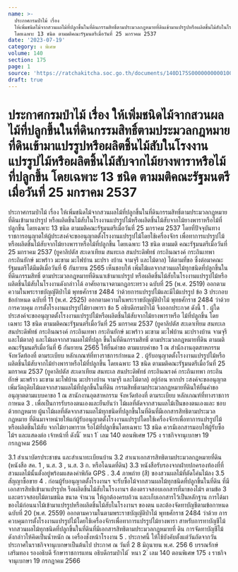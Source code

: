 ```yaml
---
name: >-
  ประกาศกรมป่าไม้ เรื่อง
  ให้เพิ่มชนิดไม้จากสวนผลไม้ที่ปลูกขึ้นในที่ดินกรรมสิทธิ์ตามประมวลกฎหมายที่ดินเข้ามาแปรรูปหรือผลิตชิ้นไม้สับในโรงงานแปรรูปไม้หรือผลิตชิ้นไม้สับจากไม้ยางพาราหรือไม้ที่ปลูกขึ้น
  โดยเฉพาะ 13 ชนิด ตามมติคณะรัฐมนตรีเมื่อวันที่ 25 มกราคม 2537
date: '2023-07-19'
category: ง พิเศษ
volume: 140
section: 175
page: 1
source: 'https://ratchakitcha.soc.go.th/documents/140D175S0000000000100.pdf'
draft: true
---
```


# ประกาศกรมป่าไม้ เรื่อง ให้เพิ่มชนิดไม้จากสวนผลไม้ที่ปลูกขึ้นในที่ดินกรรมสิทธิ์ตามประมวลกฎหมายที่ดินเข้ามาแปรรูปหรือผลิตชิ้นไม้สับในโรงงานแปรรูปไม้หรือผลิตชิ้นไม้สับจากไม้ยางพาราหรือไม้ที่ปลูกขึ้น โดยเฉพาะ 13 ชนิด ตามมติคณะรัฐมนตรีเมื่อวันที่ 25 มกราคม 2537

ประกาศกรมป่าไม้ เรื่อง ให้เพิ่มชนิดไม้จากสวนผลไม้ที่ปลูกขึ้นในที่ดินกรรมสิทธิ์ตามประมวลกฎหมายที่ดินเข้ามาแปรรูป หรือผลิตชิ้นไม้สับในโรงงานแปรรูปไม้หรือผลิตชิ้นไม้สับจากไม้ยางพาราหรือไม้ที่ปลูกขึ้น โดยเฉพาะ 13 ชนิด ตามมติคณะรัฐมนตรีเมื่อวันที่ 25 มกราคม 2537 โดยที่ปัจจุบันทางราชการอนุญาตให้ผู้ประสงค์จะขออนุญาตตั้งโรงงานแปรรูปไม้โดยใช้เครื่องจักร เพื่อทาการแปรรูปไม้หรือผลิตชิ้นไม้สับจากไม้ยางพาราหรือไม้ที่ปลูกขึ้น โดยเฉพาะ 13 ชนิด ตามมติ คณะรัฐมนตรีเมื่อวันที่ 25 มกราคม 2537 (ยูคาลิปตัส สะเดาเทียม สนทะเล สนประดิพัทธ์ กระถินณรงค์ กระถินเทพา กระถินยักษ์ มะพร้าว มะขาม มะไฟบ้าน มะปรา งบ้าน จามจุรี และไม้ตาล) ได้ตามที่ขอ ซึ่งต่อมาคณะรัฐมนตรีได้มีมติเมื่อวันที่ 6 กันยายน 2565 เห็นชอบให้ เพิ่มไม้ผลจากสวนผลไม้ทุกชนิดที่ปลูกขึ้นในที่ดินกรรมสิทธิ์ ตามประมวลกฎหมายที่ดินนาเข้ามาแปรรูป หรือผลิตชิ้นไม้สับในโรงงานแปรรูปไม้หรือผลิตชิ้นไม้สับในโรงงานดังกล่าวได้ อาศัยอานาจตามกฎกระทรวง ฉบับที่ 25 (พ.ศ. 2519) ออกตามความในพระราชบัญญัติป่าไม้ พุทธศักราช 2484 ว่าด้วยการแปรรูปไม้และมีไม้แปรรูป ข้อ 3 ประกอบข้อกำหนด ฉบับที่ 11 (พ.ศ. 2525) ออกตามความในพระราชบัญญัติป่าไม้ พุทธศักราช 2484 ว่าด้วยการควบคุม การตั้งโรงงานแปรรูปไม้ยางพารา ข้อ 5 อธิบดีกรมป่าไม้ จึงออกประกาศ ดังนี้ 1 . ผู้ใดประสงค์จะขออนุญาตตั้งโรงงานแปรรูปไม้หรือผลิตชิ้นไม้สับจากไม้ยางพาราหรือ ไม้ที่ปลูกขึ้น โดยเฉพาะ 13 ชนิด ตามมติคณะรัฐมนตรีเมื่อวันที่ 25 มกราคม 2537 (ยูคาลิปตัส สะเดาเทียม สนทะเล สนประดิพัทธ์ กระถินณรงค์ กระถินเทพา กระถินยักษ์ มะพร้าว มะขาม มะไฟบ้าน มะปรางบ้าน จามจุรี และไม้ตาล) และไม้ผลจากสวนผลไม้ที่ปลูก ขึ้นในที่ดินกรรมสิทธิ์ ตามประมวลกฎหมายที่ดิน ตามมติคณะรัฐมนตรีเมื่อวันที่ 6 กันยายน 2565 ให้ยื่นคำขอ ตามแบบคำขอ 1 ณ สำนักงานอุตสาหกรรมจังหวัดท้องที่ ตามระเบียบ หลักเกณฑ์ที่ทางราชการกำหนด 2 . ผู้รับอนุญาตตั้งโรงงานแปรรูปไม้หรือผลิตชิ้นไม้สับจากไม้ยำงพาราหรือไม้ที่ปลูกขึ้น โดยเฉพาะ 13 ชนิด ตามมติคณะรัฐมนตรีเมื่อวันที่ 25 มกราคม 2537 (ยูคาลิปตัส สะเดาเทียม สนทะเล สนประดิพัทธ์ กระถินณรงค์ กระถินเทพา กระถินยักษ์ มะพร้าว มะขาม มะไฟบ้าน มะปรางบ้าน จามจุรี และไม้ตาล) อยู่ก่อน หากปร ะสงค์จะขออนุญาตเพิ่มวัตถุดิบไม้ผลจากสวนผลไม้ที่ปลูกขึ้นในที่ดิน กรรมสิทธิ์ตามประมวลกฎหมายที่ดินให้ยื่นคำขออนุญาตตามแบบคาขอ 1 ณ สานักงานอุตสาหกรรม จังหวัดท้องที่ ตามระเบียบ หลักเกณฑ์ที่ทางราชการกาหนด 3 . เพื่อเป็นการรับรองตนเองและยืนยันว่า ไม้ผลที่ตัดจากสวนผลไม้เป็นของตนเองและ ชอบด้วยกฎหมาย ผู้นาไม้ผลที่ตัดจากสวนผลไม้ทุกชนิดที่ปลูกขึ้นในที่ดินที่มีเอกสารสิทธิตามประมวลกฎหมาย ที่ดินมาจาหน่ายให้แก่ผู้รับอนุญาตตั้งโรงงานแปรรูปโดยใช้เครื่องจักรเพื่อทาการแปรรูปไม้หรือผลิตชิ้นไม้สับ จากไม้ยางพาราห รือไม้ที่ปลูกขึ้นโดยเฉพาะ 13 ชนิด ควรมีเอกสารมอบให้ผู้รับซื้อไม้ฯ และแสดงต่อ เจ้าหน้าที่ ดังนี้ ้ หนา 1 ่ เลม 140 ตอนพิเศษ 175 ง ราชกิจจานุเบกษา 19 กรกฎาคม 2566

3.1 สำเนาบัตรประชาชน และสำเนาทะเบียนบ้าน 3.2 สาเนาเอกสารสิทธิตามประมวลกฎหมายที่ดิน (หนังสือ สค. 1 , น.ส. 3 , น.ส. 3 ก. หรือโฉนดที่ดิน) 3.3 หนังสือรับรองจากฝ่ายปกครองท้องที่ที่สวนผลไม้นั้นตั้งอยู่พร้อมแสดงค่าพิกัด GPS . 3.4 ภาพถ่าย (สี) ของสวนผลไม้ที่ตัดโค่นไม้ลง 3.5 สัญญาซื้อขาย 4 . ก่อนผู้รับอนุญาตตั้งโรงงานฯ จะรับซื้อไม้จากสวนผลไม้ทุกชนิดที่ปลูกขึ้นในที่ดิน ที่มีเอกสารสิทธิเข้ามาแปรรูปห รือผลิตชิ้นไม้สับในโรงงานฯ ต้องตรวจสอบเอกสารที่มาของไม้ฯ ตามข้อ 3 และตรวจสอบไม้ตามชนิด ขนาด จำนวน ให้ถูกต้องครบถ้วน และเก็บเอกสารไว้เป็นหลักฐาน การได้มาของไม้ก่อนนาไม้เข้ามาแปรรูปหรือผลิตชิ้นไม้สับในโรงงานฯ ของตน และต้องจัดทาบัญชีตามข้อกาหนด ฉบับที่ 20 (พ.ศ. 2559) ออกตามความในตามพระราชบัญญัติป่าไม้ พุทธศักราช 2484 ว่าด้วย การควบคุมการตั้งโรงงานแปรรูปไม้โดยใช้เครื่องจักรเพื่อทาการแปรรูปไม้ยางพารา สาหรับการทาบัญชีไม้ จากสวนผลไม้ทุกชนิดที่ปลูกขึ้นในที่ดินที่มีเอกสารสิทธิตามประมวลกฎหมายที่ ดิน การจัดทาบัญชีไม้ ดังกล่าวให้คิดเป็นน้ำหนัก ณ เครื่องชั่งหน้าโรงงาน 5 . ประกาศนี้ ให้ใช้บังคับตั้งแต่วันถัดจากวันประกาศในราชกิจจานุเบกษาเป็นต้นไป ประกาศ ณ วันที่ 2 8 มิถุนายน พ.ศ. 256 6 บรรณรักษ์ เสริมทอง รองอธิบดี รักษาราชการแทน อธิบดีกรมป่าไม้ ้ หนา 2 ่ เลม 140 ตอนพิเศษ 175 ง ราชกิจจานุเบกษา 19 กรกฎาคม 2566
